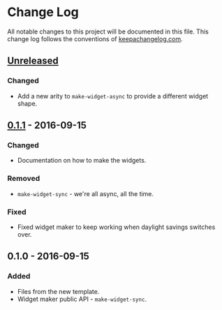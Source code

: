 # Change Log
All notable changes to this project will be documented in this file. This change log follows the conventions of [keepachangelog.com](http://keepachangelog.com/).

## [Unreleased]
### Changed
- Add a new arity to `make-widget-async` to provide a different widget shape.

## [0.1.1] - 2016-09-15
### Changed
- Documentation on how to make the widgets.

### Removed
- `make-widget-sync` - we're all async, all the time.

### Fixed
- Fixed widget maker to keep working when daylight savings switches over.

## 0.1.0 - 2016-09-15
### Added
- Files from the new template.
- Widget maker public API - `make-widget-sync`.

[Unreleased]: https://github.com/your-name/clojure-hw/compare/0.1.1...HEAD
[0.1.1]: https://github.com/your-name/clojure-hw/compare/0.1.0...0.1.1

